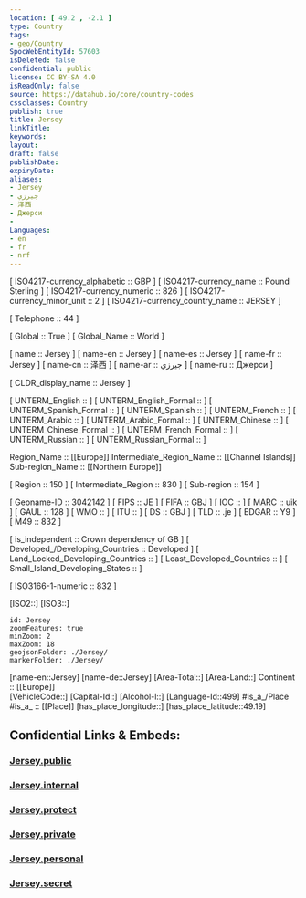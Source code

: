 ```yaml
---
location: [ 49.2 , -2.1 ] 
type: Country
tags:
- geo/Country
SpocWebEntityId: 57603
isDeleted: false
confidential: public
license: CC BY-SA 4.0
isReadOnly: false
source: https://datahub.io/core/country-codes
cssclasses: Country
publish: true
title: Jersey
linkTitle: 
keywords: 
layout: 
draft: false
publishDate: 
expiryDate: 
aliases:
- Jersey
- جيرزي
- 泽西
- Джерси
- 
Languages:
- en
- fr
- nrf
---
```



[	ISO4217-currency_alphabetic	 :: GBP ] 
[	ISO4217-currency_name	 :: Pound Sterling ] 
[	ISO4217-currency_numeric	 :: 826 ] 
[	ISO4217-currency_minor_unit	 :: 2 ] 
[	ISO4217-currency_country_name	 :: JERSEY ] 

[	Telephone	 :: 44 ] 

[	Global	 :: True ] 
[	Global_Name	 :: World ] 

[	name	 :: Jersey ] 
[	name-en	 :: Jersey ] 
[	name-es	 :: Jersey ] 
[	name-fr	 :: Jersey ] 
[	name-cn	 :: 泽西 ] 
[	name-ar	 :: جيرزي ] 
[	name-ru	 :: Джерси ] 

[	CLDR_display_name	 :: Jersey ] 

[	UNTERM_English	 ::  ] 
[	UNTERM_English_Formal	 ::  ] 
[	UNTERM_Spanish_Formal	 ::  ] 
[	UNTERM_Spanish	 ::  ] 
[	UNTERM_French	 ::  ] 
[	UNTERM_Arabic	 ::  ] 
[	UNTERM_Arabic_Formal	 ::  ] 
[	UNTERM_Chinese	 ::  ] 
[	UNTERM_Chinese_Formal	 ::  ] 
[	UNTERM_French_Formal	 ::  ] 
[	UNTERM_Russian	 ::  ] 
[	UNTERM_Russian_Formal	 ::  ] 

Region_Name ::  [[Europe]] 
Intermediate_Region_Name ::  [[Channel Islands]] 
Sub-region_Name ::  [[Northern Europe]] 

[	Region	 :: 150 ] 
[	Intermediate_Region	 :: 830 ] 
[	Sub-region	 :: 154 ] 

[	Geoname-ID	 :: 3042142 ] 
[	FIPS	 :: JE ] 
[	FIFA	 :: GBJ ] 
[	IOC	 ::  ] 
[	MARC	 :: uik ] 
[	GAUL	 :: 128 ] 
[	WMO	 ::  ] 
[	ITU	 ::  ] 
[	DS	 :: GBJ ] 
[	TLD	 :: .je ] 
[	EDGAR	 :: Y9 ] 
[	M49	 :: 832 ] 

[	is_independent	 :: Crown dependency of GB ] 
[	Developed_/Developing_Countries	 :: Developed ] 
[	Land_Locked_Developing_Countries	 ::  ] 
[	Least_Developed_Countries	 ::  ] 
[	Small_Island_Developing_States	 ::  ] 

[	ISO3166-1-numeric	 :: 832 ] 



[ISO2::] 
[ISO3::] 
```leaflet
id: Jersey
zoomFeatures: true 
minZoom: 2 
maxZoom: 18
geojsonFolder: ./Jersey/
markerFolder: ./Jersey/
```

[name-en::Jersey] 
[name-de::Jersey] 
[Area-Total::] 
[Area-Land::] 
Continent :: [[Europe]]  
[VehicleCode::] 
[Capital-Id::] 
[Alcohol-l::] 
[Language-Id::499] 
#is_a_/Place  
#is_a_ :: [[Place]] 
[has_place_longitude::] 
[has_place_latitude::49.19] 


## Confidential Links & Embeds: 

### [Jersey.public](/_public/\Earth\Continent\Europe\Europe~North\UKJersey.public.md) 

### [Jersey.internal](/_internal/\Earth\Continent\Europe\Europe~North\UKJersey.internal.md) 

### [Jersey.protect](/_protect/\Earth\Continent\Europe\Europe~North\UKJersey.protect.md) 

### [Jersey.private](/_private/\Earth\Continent\Europe\Europe~North\UKJersey.private.md) 

### [Jersey.personal](/_personal/\Earth\Continent\Europe\Europe~North\UKJersey.personal.md) 

### [Jersey.secret](/_secret/\Earth\Continent\Europe\Europe~North\UKJersey.secret.md)

